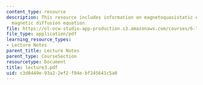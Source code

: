 ```yaml
---
content_type: resource
description: This resource includes information on magnetoquasistatic equations, and
  magnetic diffusion equation.
file: https://ol-ocw-studio-app-production.s3.amazonaws.com/courses/6-763-applied-superconductivity-fall-2005/c3d8449e93a22ef2f04ebf245641c5a0_lecture3.pdf
file_type: application/pdf
learning_resource_types:
- Lecture Notes
parent_title: Lecture Notes
parent_type: CourseSection
resourcetype: Document
title: lecture3.pdf
uid: c3d8449e-93a2-2ef2-f04e-bf245641c5a0
---
```

